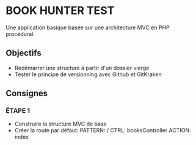 # BOOK HUNTER TEST

Une application basique basée sur une architecture MVC en PHP procédural. 

## Objectifs

- Redémarrer une structure à partir d'un dossier vierge
- Tester le principe de versionning avec Github et GitKraken

## Consignes

### ÉTAPE 1
- Construire la structure MVC de base
- Créer la route par défaut:
  PATTERN: /
  CTRL: booksController
  ACTION: index


